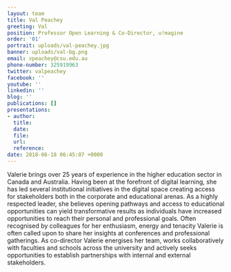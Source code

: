 ```yaml
---
layout: team
title: Val Peachey
greeting: Val
position: Professor Open Learning & Co-Director, u!magine
order: '01'
portrait: uploads/val-peachey.jpg
banner: uploads/val-bg.png
email: vpeachey@csu.edu.au
phone-number: 325919963
twitter: valpeachey
facebook: ''
youtube: ''
linkedin: ''
blog: ''
publications: []
presentations:
- author: 
  title: 
  date: 
  file: 
  url: 
  reference: 
date: 2018-06-18 06:45:07 +0000
---
```


Valerie brings over 25 years of experience in the higher education sector in Canada and Australia. Having been at the forefront of digital learning, she has led several institutional initiatives in the digital space creating access for stakeholders both in the corporate and educational arenas. As a highly respected leader, she believes opening pathways and access to educational opportunities can yield transformative results as individuals have increased opportunities to reach their personal and professional goals. Often recognised by colleagues for her enthusiasm, energy and tenacity Valerie is often called upon to share her insights at conferences and professional gatherings. As co-director Valerie energises her team, works collaboratively with faculties and schools across the university and actively seeks opportunities to establish partnerships with internal and external stakeholders.
